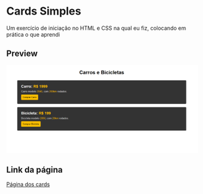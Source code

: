 # Cards Simples

Um exercício de iniciação no HTML e CSS na qual eu fiz, colocando em prática o que aprendi

## Preview

![Cards HTML e CSS](./img/screenshot.png 'Página dos Cards')

## Link da página

[Página dos cards](https://matheusrbmdev.github.io/card-simples/)
